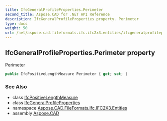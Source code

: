 ```yaml
---
title: IfcGeneralProfileProperties.Perimeter
second_title: Aspose.CAD for .NET API Reference
description: IfcGeneralProfileProperties property. Perimeter
type: docs
weight: 50
url: /net/aspose.cad.fileformats.ifc.ifc2x3.entities/ifcgeneralprofileproperties/perimeter/
---
```

## IfcGeneralProfileProperties.Perimeter property

Perimeter

```csharp
public IfcPositiveLengthMeasure Perimeter { get; set; }
```

### See Also

* class [IfcPositiveLengthMeasure](../../../aspose.cad.fileformats.ifc.ifc2x3.types/ifcpositivelengthmeasure/)
* class [IfcGeneralProfileProperties](../)
* namespace [Aspose.CAD.FileFormats.Ifc.IFC2X3.Entities](../../ifcgeneralprofileproperties/)
* assembly [Aspose.CAD](../../../)


